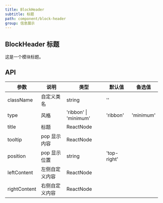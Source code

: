 ```yaml
---
title: BlockHeader
subtitle: 标题
path: component/block-header
group: 信息展示
---
```


## BlockHeader 标题

这是一个模块标题。

## API

| 参数          | 说明         | 类型                     | 默认值       | 备选值    |
| ------------ | ------------ | ----------------------- | ----------- | -------- |
| className    | 自定义类名     | string                  | ''          |          |
| type    		 | 风格          | 'ribbon' \| 'minimum'   | 'ribbon'    |'minimum' |
| title        | 标题          | ReactNode               |             |          |
| tooltip      | pop 显示内容   | ReactNode               |             |          |
| position     | pop 显示位置   | string                  | 'top-right' |          |
| leftContent  | 左侧自定义内容  | ReactNode               |             |          |
| rightContent | 右侧自定义内容  | ReactNode               |             |          |
